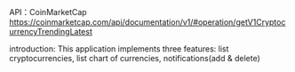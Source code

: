 API：CoinMarketCap
https://coinmarketcap.com/api/documentation/v1/#operation/getV1CryptocurrencyTrendingLatest

introduction: This application implements three features: list cryptocurrencies, list chart of currencies, notifications(add & delete)
